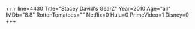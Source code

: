 +++
line=4430
Title="Stacey David's GearZ"
Year=2010
Age="all"
IMDb="8.8"
RottenTomatoes=""
Netflix=0
Hulu=0
PrimeVideo=1
Disney=0
+++

